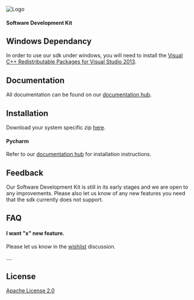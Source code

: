 
![Logo](https://www.jakarobotics.com/wp-content/uploads/2022/07/jaka-robotics-logo-1.png)
#### Software Development Kit


## Windows Dependancy

In order to use our sdk under windows, you will need to install the [Visual C++ Redistributable Packages for Visual Studio 2013](https://www.microsoft.com/en-us/download/details.aspx?id=40784).


## Documentation

All documentation can be found on our [documentation hub](https://www.jaka.com/docs/en/).


## Installation

Download your system specific zip [here](https://github.com/JAKARobotics/jakasdk-python/releases/tag/Latest).

#### Pycharm

Refer to our [documentation hub](https://www.jaka.com/docs/en/) for installation instructions.


## Feedback

Our Software Development Kit is still in its early stages and we are open to any improvements. Please also let us know of any new features you need that the sdk currently does not support.


## FAQ

#### I want "x" new feature.

Please let us know in the [wishlist](https://github.com/JAKARobotics/jakasdk-python/discussions/2) discussion.


....




## License

[Apache License 2.0](https://choosealicense.com/licenses/apache-2.0/)

